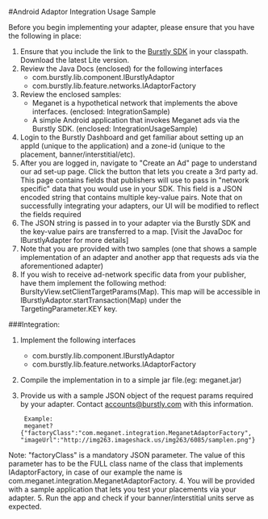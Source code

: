 #Android Adaptor Integration Usage Sample

Before you begin implementing your adapter, please ensure that you have the following  in place:

1. Ensure that you include the link to the [Burstly SDK](https://controls.skyrocketapp.com/SDKDownload) in your classpath. Download the latest Lite version.
2. Review the Java Docs (enclosed) for the following interfaces
     - com.burstly.lib.component.IBurstlyAdaptor
     - com.burstly.lib.feature.networks.IAdaptorFactory
3. Review the enclosed samples:
	- Meganet is a hypothetical network that implements the above interfaces. (enclosed: IntegrationSample)
    - A simple Android application that invokes Meganet ads via the Burstly SDK. (enclosed: IntegrationUsageSample)
4. Login to the Burstly Dashboard and get familiar about setting up an appId (unique to the application) and a zone-id (unique to the placement, banner/interstitial/etc).
5. After you are logged in, navigate to "Create an Ad" page to understand our ad set-up page. Click the button that lets you create a 3rd party ad. This page contains fields that publishers will use to pass in "network specific" data that you would use in your SDK. This field is a JSON encoded string that contains multiple key-value pairs. Note that on successfully integrating your adapters, our UI will be modified to reflect the fields required
6. The JSON string is passed in to your adapter via the Burstly SDK and the key-value pairs are transferred to a map. [Visit the JavaDoc for IBurstlyAdapter for more details]
7. Note that you are provided with two samples (one that shows a sample implementation of an adapter and another app that requests ads via the aforementioned adapter)
8. If you wish to receive ad-network specific data from your publisher, have them implement the following method:
BursltyView.setClientTargetParams(Map). This map will be accessible in IBurstlyAdaptor.startTransaction(Map) under the TargetingParameter.KEY key.

###Integration:

1. Implement the following interfaces
	- com.burstly.lib.component.IBurstlyAdaptor
	- com.burstly.lib.feature.networks.IAdaptorFactory
2. Compile the implementation in to a simple jar file.(eg: meganet.jar)
3. Provide us with a sample JSON object of the request params required by your adapter. Contact accounts@burstly.com with this information.
		
		Example:
		meganet?{"factoryClass":"com.meganet.integration.MeganetAdaptorFactory", "imageUrl":"http://img263.imageshack.us/img263/6085/samplen.png"}		
Note: "factoryClass" is a mandatory JSON parameter. The value of this parameter has to be the FULL class name of the class that implements IAdaptorFactory, in case of our example the name is com.meganet.integration.MeganetAdaptorFactory.
4. You will be provided with a sample application that lets you test your placements via your adapter.
5. Run the app and check if your banner/interstitial units serve as expected.